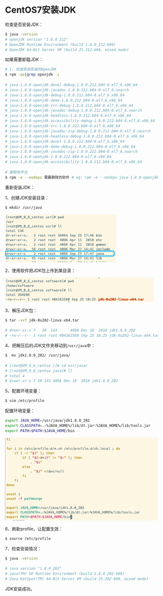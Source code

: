 # CentOS7安装JDK

检查是否安装JDK：

```sh
$ java -version
# openjdk version "1.8.0_212"
# OpenJDK Runtime Environment (build 1.8.0_212-b04)
# OpenJDK 64-Bit Server VM (build 25.212-b04, mixed mode)
```

如果需要卸载JDK：

```sh
# 1. 检查系统安装的OpenJDK
$ rpm -qa|grep openjdk -i

# java-1.8.0-openjdk-devel-debug-1.8.0.212.b04-0.el7_6.x86_64
# java-1.8.0-openjdk-javadoc-1.8.0.212.b04-0.el7_6.noarch
# java-1.8.0-openjdk-debug-1.8.0.212.b04-0.el7_6.x86_64
# java-1.8.0-openjdk-demo-1.8.0.212.b04-0.el7_6.x86_64
# java-1.8.0-openjdk-src-debug-1.8.0.212.b04-0.el7_6.x86_64
# java-1.8.0-openjdk-javadoc-debug-1.8.0.212.b04-0.el7_6.noarch
# java-1.8.0-openjdk-headless-1.8.0.212.b04-0.el7_6.x86_64
# java-1.8.0-openjdk-accessibility-debug-1.8.0.212.b04-0.el7_6.x86_64
# java-1.8.0-openjdk-src-1.8.0.212.b04-0.el7_6.x86_64
# java-1.8.0-openjdk-javadoc-zip-debug-1.8.0.212.b04-0.el7_6.noarch
# java-1.8.0-openjdk-headless-debug-1.8.0.212.b04-0.el7_6.x86_64
# java-1.8.0-openjdk-devel-1.8.0.212.b04-0.el7_6.x86_64
# java-1.8.0-openjdk-demo-debug-1.8.0.212.b04-0.el7_6.x86_64
# java-1.8.0-openjdk-javadoc-zip-1.8.0.212.b04-0.el7_6.noarch
# java-1.8.0-openjdk-1.8.0.212.b04-0.el7_6.x86_64
# java-1.8.0-openjdk-accessibility-1.8.0.212.b04-0.el7_6.x86_64

# 删除软件包
$ rpm -e --nodeps 需要删除的软件 # eg: rpm -e --nodeps java-1.8.0-openjdk-devel-debug-1.8.0.212.b04-0.el7_6.x86_64
```

重新安装JDK：

1、创建JDK安装目录：

```sh
$ mkdir /usr/java
```

<img src="/assets/images/classOne/cp1/01.png">

2、使用软件把JDK包上传到某目录：

<img src="/assets/images/classOne/cp1/02.png">

3、解压JDK包：

```sh
$ tar -xvf jdk-8u202-linux-x64.tar

# drwxr-xr-x 7   10  143      4096 Dec 16  2018 jdk1.8.0_202
# -rw-r--r-- 1 root root 404162560 Sep 25 18:25 jdk-8u202-linux-x64.tar
```

4、把解压后的JDK文件夹移动到`/usr/java`中：

```sh
$  mv jdk1.8.0_202/ /usr/java/

# [root@VM_0_6_centos /]# cd usr/java/
# [root@VM_0_6_centos java]# ll
# total 4
# drwxr-xr-x 7 10 143 4096 Dec 16  2018 jdk1.8.0_202
```

5、配置环境变量：

```sh
$ vim /etc/profile
```

配置环境变量：

```sh
export JAVA_HOME=/usr/java/jdk1.8.0_202
export CLASSPATH=.:%JAVA_HOME%/lib/dt.jar:%JAVA_HOME%/lib/tools.jar  
export PATH=$PATH:$JAVA_HOME/bin
```

<img src="/assets/images/classOne/cp1/03.png">

6、刷新profile，让配置生效：

```sh
$ source /etc/profile
```

7、检查安装情况：

```sh
$ java -version

# java version "1.8.0_202"
# Java(TM) SE Runtime Environment (build 1.8.0_202-b08)
# Java HotSpot(TM) 64-Bit Server VM (build 25.202-b08, mixed mode)
```

JDK安装成功。